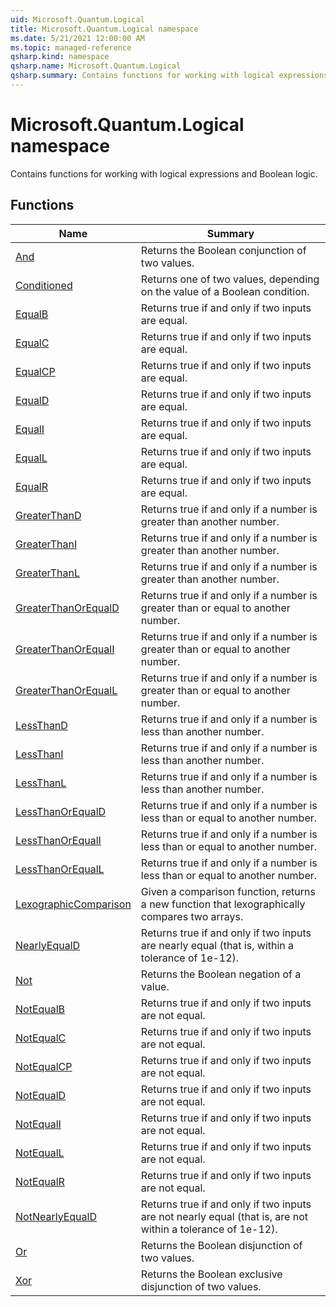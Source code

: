 ```yaml
---
uid: Microsoft.Quantum.Logical
title: Microsoft.Quantum.Logical namespace
ms.date: 5/21/2021 12:00:00 AM
ms.topic: managed-reference
qsharp.kind: namespace
qsharp.name: Microsoft.Quantum.Logical
qsharp.summary: Contains functions for working with logical expressions and Boolean logic.
---
```


# Microsoft.Quantum.Logical namespace

Contains functions for working with logical expressions and Boolean logic.


<!-- summaries -->


## Functions

| Name | Summary |
|------|---------|
|[And](xref:Microsoft.Quantum.Logical.And) |Returns the Boolean conjunction of two values. |
|[Conditioned](xref:Microsoft.Quantum.Logical.Conditioned) |Returns one of two values, depending on the value of a Boolean condition. |
|[EqualB](xref:Microsoft.Quantum.Logical.EqualB) |Returns true if and only if two inputs are equal. |
|[EqualC](xref:Microsoft.Quantum.Logical.EqualC) |Returns true if and only if two inputs are equal. |
|[EqualCP](xref:Microsoft.Quantum.Logical.EqualCP) |Returns true if and only if two inputs are equal. |
|[EqualD](xref:Microsoft.Quantum.Logical.EqualD) |Returns true if and only if two inputs are equal. |
|[EqualI](xref:Microsoft.Quantum.Logical.EqualI) |Returns true if and only if two inputs are equal. |
|[EqualL](xref:Microsoft.Quantum.Logical.EqualL) |Returns true if and only if two inputs are equal. |
|[EqualR](xref:Microsoft.Quantum.Logical.EqualR) |Returns true if and only if two inputs are equal. |
|[GreaterThanD](xref:Microsoft.Quantum.Logical.GreaterThanD) |Returns true if and only if a number is greater than another number. |
|[GreaterThanI](xref:Microsoft.Quantum.Logical.GreaterThanI) |Returns true if and only if a number is greater than another number. |
|[GreaterThanL](xref:Microsoft.Quantum.Logical.GreaterThanL) |Returns true if and only if a number is greater than another number. |
|[GreaterThanOrEqualD](xref:Microsoft.Quantum.Logical.GreaterThanOrEqualD) |Returns true if and only if a number is greater than or equal to another number. |
|[GreaterThanOrEqualI](xref:Microsoft.Quantum.Logical.GreaterThanOrEqualI) |Returns true if and only if a number is greater than or equal to another number. |
|[GreaterThanOrEqualL](xref:Microsoft.Quantum.Logical.GreaterThanOrEqualL) |Returns true if and only if a number is greater than or equal to another number. |
|[LessThanD](xref:Microsoft.Quantum.Logical.LessThanD) |Returns true if and only if a number is less than another number. |
|[LessThanI](xref:Microsoft.Quantum.Logical.LessThanI) |Returns true if and only if a number is less than another number. |
|[LessThanL](xref:Microsoft.Quantum.Logical.LessThanL) |Returns true if and only if a number is less than another number. |
|[LessThanOrEqualD](xref:Microsoft.Quantum.Logical.LessThanOrEqualD) |Returns true if and only if a number is less than or equal to another number. |
|[LessThanOrEqualI](xref:Microsoft.Quantum.Logical.LessThanOrEqualI) |Returns true if and only if a number is less than or equal to another number. |
|[LessThanOrEqualL](xref:Microsoft.Quantum.Logical.LessThanOrEqualL) |Returns true if and only if a number is less than or equal to another number. |
|[LexographicComparison](xref:Microsoft.Quantum.Logical.LexographicComparison) |Given a comparison function, returns a new function that lexographically compares two arrays. |
|[NearlyEqualD](xref:Microsoft.Quantum.Logical.NearlyEqualD) |Returns true if and only if two inputs are nearly equal (that is, within a tolerance of 1e-12). |
|[Not](xref:Microsoft.Quantum.Logical.Not) |Returns the Boolean negation of a value. |
|[NotEqualB](xref:Microsoft.Quantum.Logical.NotEqualB) |Returns true if and only if two inputs are not equal. |
|[NotEqualC](xref:Microsoft.Quantum.Logical.NotEqualC) |Returns true if and only if two inputs are not equal. |
|[NotEqualCP](xref:Microsoft.Quantum.Logical.NotEqualCP) |Returns true if and only if two inputs are not equal. |
|[NotEqualD](xref:Microsoft.Quantum.Logical.NotEqualD) |Returns true if and only if two inputs are not equal. |
|[NotEqualI](xref:Microsoft.Quantum.Logical.NotEqualI) |Returns true if and only if two inputs are not equal. |
|[NotEqualL](xref:Microsoft.Quantum.Logical.NotEqualL) |Returns true if and only if two inputs are not equal. |
|[NotEqualR](xref:Microsoft.Quantum.Logical.NotEqualR) |Returns true if and only if two inputs are not equal. |
|[NotNearlyEqualD](xref:Microsoft.Quantum.Logical.NotNearlyEqualD) |Returns true if and only if two inputs are not nearly equal (that is, are not within a tolerance of 1e-12). |
|[Or](xref:Microsoft.Quantum.Logical.Or) |Returns the Boolean disjunction of two values. |
|[Xor](xref:Microsoft.Quantum.Logical.Xor) |Returns the Boolean exclusive disjunction of two values. |

<!-- /summaries -->
